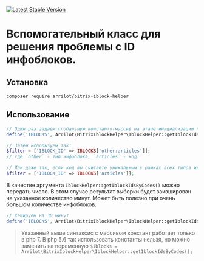 [![Latest Stable Version](https://poser.pugx.org/arrilot/bitrix-iblock-helper/v/stable.svg)](https://packagist.org/packages/arrilot/bitrix-iblock-helper/)

# Вспомогательный класс для решения проблемы с ID инфоблоков.

## Установка

```composer require arrilot/bitrix-iblock-helper```

## Использование

```php
// Один раз задаем глобальную константу-массив на этапе инициализации приложения.
define('IBLOCKS', Arrilot\BitrixIblockHelper\IblockHelper::getIblockIdsByCodes());

// Затем используем так:
$filter = ['IBLOCK_ID' => IBLOCKS['other:articles']];
// где `other` - тип инфоблока, `articles` - код.

// Или даже так, если код вы считаете уникальным в рамках всех типов инфоблоков:
$filter = ['IBLOCK_ID' => IBLOCKS['articles']];
```

В качестве аргумента `IblockHelper::getIblockIdsByCodes()` можно передать число.
В этом случае результат выборки будет закэширован на указанное количество минут.
Может быть полезно при очень большом количестве инфоблоков.

```php
// Кэшируем на 30 минут
define('IBLOCKS', Arrilot\BitrixIblockHelper\IblockHelper::getIblockIdsByCodes(30));
```

> Указанный выше синтаксис с массивом констант работает только в php 7.
> В php 5.6 так использовать константы нельзя, но можно заменить на переменную
> `$iblocks = Arrilot\BitrixIblockHelper\IblockHelper::getIblockIdsByCodes();`